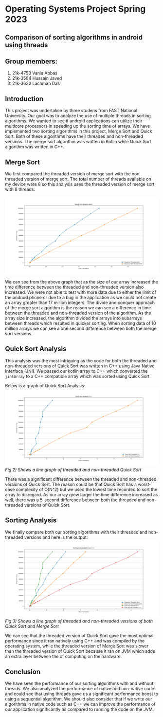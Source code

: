 # Operating Systems Project Spring 2023
## Comparison of sorting algorithms in android using threads
## Group members:
1. 21k-4753 Vania Abbas
2. 21k-3584 Hussain Javed
3. 21k-3632 Lachman Das


## Introduction

This project was undertaken by three studens from FAST National University. Our goal was to analyze the use of multiple threads in sorting algorithms. We wanted to see if android applications can utilize their multicore processors in speeding up the sorting time of arrays. We have implemented two sorting algorithms in this project, Merge Sort and Quick Sort. Both of these algorithms have their threaded and non-threaded versions. The merge sort algorithm was written in Kotlin while Quick Sort algorithm was written in C++.

## Merge Sort

We first compared the threaded version of merge sort with the non threaded version of merge sort. The total number of threads available on my device were 8 so this analysis uses the threaded version of merge sort with 8 threads.

![merge_sort_graph](images/merge_sort_analysis.png)

We can see from the above graph that as the size of our array increased the time difference between the threaded and non-threaded version also increased. We were not able to test with more data due to either the limit of the android phone or due to a bug in the application as we could not create an array greater than 17 million integers. The divide and conquer approach of the merge sort algorithm is the reason we can see a difference in time between the threaded and non-threaded version of the algorithm. As the array size increased, the algorithm divided the arrays into subarrays between threads which resulted in quicker sorting. When sorting data of 10 million arrays we can see a one second difference between both the merge sort versions.

## Quick Sort Analysis

This analysis was the most intriguing as the code for both the threaded and non-threaded versions of Quick Sort was written in C++ using Java Native Interface (JNI). We passed our kotlin array to C++ which converted the `jintArray` to a C++ compatible array which was sorted using Quick Sort.

Below is a graph of Quick Sort Analysis:
![quick_sort_graph](images/quick_sort_analysis.png)
*Fig 2) Shows a line graph of threaded and non-threaded Quick Sort*

There was a significant difference between the threaded and non-threaded versions of Quick Sort. The reason could be that Quick Sort has a worst-case complexity of O(N^2) but we used the lowest time recorded to sort the array to disregard. As our array grew larger the time difference increased as well, there was a 5-second difference between both the threaded and non-threaded versions of Quick Sort.

## Sorting Analysis

We finally compare both our sorting algorithms with their threaded and non-threaded versions and here is the output:
![sorting_analysis](images/sorting_analysis.png)
*Fig 3) Shows a line graph of threaded and non-threaded versions of both Quick Sort and Merge Sort*

We can see that the threaded version of Quick Sort gave the most optimal performance since it ran natively using C++ and was compiled by the operating system, while the threaded version of Merge Sort was slower than the threaded version of Quick Sort because it ran on JVM which adds an extra layer between the of computing on the hardware.

## Conclusion
We have seen the performance of our sorting algorithms with and without threads. We also analyzed the performance of native and non-native code and could see that using threads gave us a significant performance boost to using a sequential algorithm. We should also consider that if we write our algorithms in native code such as C++ we can improve the performance of our application significantly as compared to running the code on the JVM.
